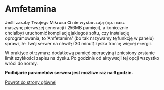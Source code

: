 # Amfetamina

Jeśli zasoby Twojego Mikrusa Ci nie wystarczają (np. masz maszynę pierwszej generacji i 256MB pamięci), a koniecznie chciałbyś uruchomić kompilację jakiegoś softu, czy instalację oprogramowania, to 'Amfetamina' (bo tak nazywamy tę funkcję w panelu) sprawi, że Twój serwer na chwilę (30 minut) zyska trochę więcej energii.

W praktyce otrzymasz dodatkową pamięć operacyjną i zniesiony zostanie limit szybkości zapisu na dysku. Po godzinie od aktywacji tej opcji wszystko wróci do normy.

**Podbijanie parametrów serwera jest możliwe raz na 6 godzin.**

[Powrót do strony głównej](/)